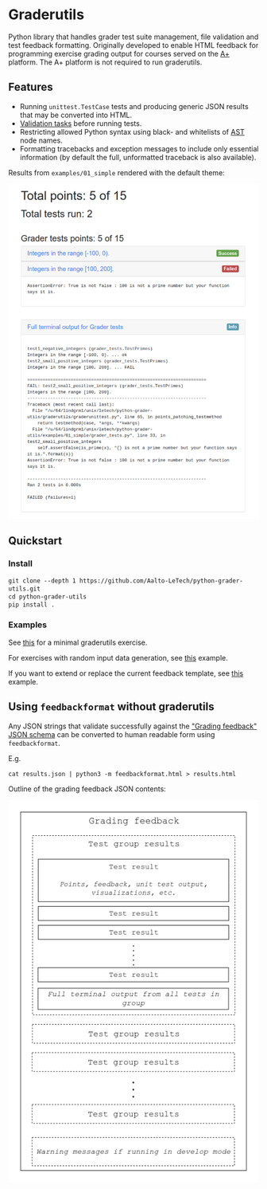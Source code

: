 # Graderutils

Python library that handles grader test suite management, file validation and test feedback formatting.
Originally developed to enable HTML feedback for programming exercise grading output for courses served on the [A+](https://github.com/Aalto-LeTech/a-plus) platform.
The A+ platform is not required to run graderutils.

## Features

* Running `unittest.TestCase` tests and producing generic JSON results that may be converted into HTML.
* [Validation tasks](graderutils#validation-tasks) before running tests.
* Restricting allowed Python syntax using black- and whitelists of [AST](https://docs.python.org/3/library/ast.html) node names.
* Formatting tracebacks and exception messages to include only essential information (by default the full, unformatted traceback is also available).

Results from `examples/01_simple` rendered with the default theme:

![Grading feedback screenshot](screen_v3.0.png "Grading feedback")

## Quickstart

### Install

```
git clone --depth 1 https://github.com/Aalto-LeTech/python-grader-utils.git
cd python-grader-utils
pip install .
```

### Examples

See [this](examples/01_simple) for a minimal graderutils exercise.

For exercises with random input data generation, see [this](examples/02_property_based_testing) example.

If you want to extend or replace the current feedback template, see [this](examples/03_template_extension) example.

## Using `feedbackformat` without graderutils

Any JSON strings that validate successfully against the ["Grading feedback"](feedbackformat/schemas/grading_feedback.schema.json) [JSON schema](http://json-schema.org/) can be converted to human readable form using `feedbackformat`.

E.g.
```
cat results.json | python3 -m feedbackformat.html > results.html
```

Outline of the grading feedback JSON contents:

![Grading feedback JSON schema object diagram](feedbackformat/schemas/grading_feedback.png "Grading feedback JSON")
